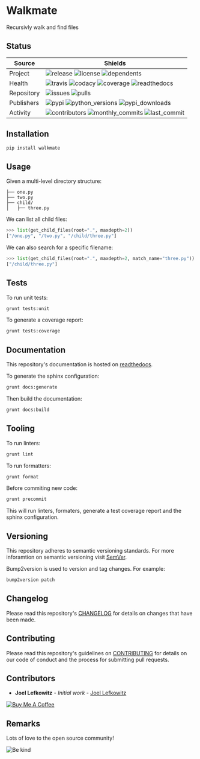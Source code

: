 # Walkmate

Recursivly walk and find files

## Status

| Source     | Shields                                                                                                            |
| ---------- | ------------------------------------------------------------------------------------------------------------------ |
| Project    | ![release][release_shield] ![license][license_shield] ![dependents][dependents_shield]                             |
| Health     | ![travis][travis_shield] ![codacy][codacy_shield] ![coverage][coverage_shield] ![readthedocs][readthedocs_shield]  |
| Repository | ![issues][issues_shield] ![pulls][pulls_shield]                                                                    |
| Publishers | ![pypi][pypi_shield] ![python_versions][python_versions_shield] ![pypi_downloads][pypi_downloads_shield]           |
| Activity   | ![contributors][contributors_shield] ![monthly_commits][monthly_commits_shield] ![last_commit][last_commit_shield] |

## Installation

```bash
pip install walkmate
```

## Usage

Given a multi-level directory structure:

```ascii
├── one.py
├── two.py
├── child/
│   ├── three.py
```

We can list all child files:

```python
>>> list(get_child_files(root=".", maxdepth=2))
["/one.py", "/two.py", "/child/three.py"]
```

We can also search for a specific filename:

```python
>>> list(get_child_files(root=".", maxdepth=2, match_name="three.py"))
["/child/three.py"]
```

## Tests

To run unit tests:

```bash
grunt tests:unit
```

To generate a coverage report:

```bash
grunt tests:coverage
```

## Documentation

This repository's documentation is hosted on [readthedocs][readthedocs].

To generate the sphinx configuration:

```bash
grunt docs:generate
```

Then build the documentation:

```bash
grunt docs:build
```

## Tooling

To run linters:

```bash
grunt lint
```

To run formatters:

```bash
grunt format
```

Before commiting new code:

```bash
grunt precommit
```

This will run linters, formaters, generate a test coverage report and the sphinx configuration.

## Versioning

This repository adheres to semantic versioning standards.
For more inforamtion on semantic versioning visit [SemVer][semver].

Bump2version is used to version and tag changes.
For example:

```bash
bump2version patch
```

## Changelog

Please read this repository's [CHANGELOG](CHANGELOG.md) for details on changes that have been made.

## Contributing

Please read this repository's guidelines on [CONTRIBUTING](CONTRIBUTING.md) for details on our code of conduct and the process for submitting pull requests.

## Contributors

- **Joel Lefkowitz** - _Initial work_ - [Joel Lefkowitz][joellefkowitz]

[![Buy Me A Coffee][coffee_button]][coffee]

## Remarks

Lots of love to the open source community!

![Be kind][be_kind]

<!-- Github links -->

[pulls]: https://github.com/JoelLefkowitz/walkmate/pulls
[issues]: https://github.com/JoelLefkowitz/walkmate/issues

<!-- External links -->

[readthedocs]: https://walkmate.readthedocs.io/en/latest/
[semver]: http://semver.org/
[coffee]: https://www.buymeacoffee.com/joellefkowitz
[coffee_button]: https://cdn.buymeacoffee.com/buttons/default-blue.png
[be_kind]: https://media.giphy.com/media/osAcIGTSyeovPq6Xph/giphy.gif

<!-- Acknowledgments -->

[joellefkowitz]: https://github.com/JoelLefkowitz

<!-- Project shields -->

[release_shield]: https://img.shields.io/github/v/tag/joellefkowitz/walkmate
[license_shield]: https://img.shields.io/github/license/joellefkowitz/walkmate
[dependents_shield]: https://img.shields.io/librariesio/dependent-repos/pypi/walkmate

<!-- Health shields -->

[travis_shield]: https://img.shields.io/travis/joellefkowitz/walkmate
[codacy_shield]: https://img.shields.io/codacy/coverage/walkmate
[coverage_shield]: https://img.shields.io/codacy/grade/walkmate
[readthedocs_shield]: https://img.shields.io/readthedocs/walkmate

<!-- Repository shields -->

[issues_shield]: https://img.shields.io/github/issues/joellefkowitz/walkmate
[pulls_shield]: https://img.shields.io/github/issues-pr/joellefkowitz/walkmate

<!-- Publishers shields -->

[pypi_shield]: https://img.shields.io/pypi/v/walkmate
[python_versions_shield]: https://img.shields.io/pypi/pyversions/walkmate
[pypi_downloads_shield]: https://img.shields.io/pypi/dw/walkmate

<!-- Activity shields -->

[contributors_shield]: https://img.shields.io/github/contributors/joellefkowitz/walkmate
[monthly_commits_shield]: https://img.shields.io/github/commit-activity/m/joellefkowitz/walkmate
[last_commit_shield]: https://img.shields.io/github/last-commit/joellefkowitz/walkmate
